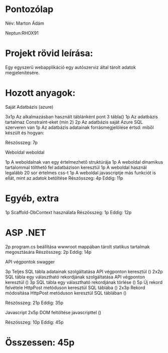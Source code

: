 # Pontozólap
Név: Marton Ádám

Neptun:RHOX91

# Projekt rövid leírása:
Egy egyszerű webapplikáció egy autószerviz által tárolt adatok megjelenítésére. 

# Hozott anyagok:
Saját Adatbázis (azure)

3x1p Az alkalmazásban használt táblánként pont 3 tábla()
1p Az adatbázis tartalmaz Constraint-eket (min 2)
2p Az adatbázis saját Azure SQL szerveren van
1p Az adatbázis adatainak forrásmegjelölése értsd: miből készült és hogyan:


Részösszeg: 7p

Weboldal
weboldal

1p A weboldalnak van egy értelmezhető struktúrája
1p A weboldal dinamikus tartalommal tölthető fel adatbázison keresztül
1p A weboldal használ legalább 20 sor értelmes css-t
1p A weboldal javascriptje más funkciót is ellát, mint az adatok betöltése
Részösszeg: 4p Eddig: 11p

# Egyéb, extra
1p Scaffold-DbContext használata
Részösszeg: 1p Eddig: 12p

# ASP .NET
2p program.cs beállítása wwwroot mappában tárolt statikus tartalmak megosztására
Részösszeg: 2p Eddig: 14p

API végpontok
swagger

3p Teljes SQL tábla adatainak szolgáltatása API végponton keresztül ()
2x2p SQL tábla egy választható rekordjának szolgáltatása API végponton keresztül ()
3p SQL tábla egy választható rekordjának törlése ()
5p Új rekord felvétele HttpPost metóduson keresztül SQL táblába ()
2x3p Rekord módosítása HttpPost metóduson keresztül SQL táblában ()

Részösszeg: 21p Eddig: 35p

Javascript
2x5p DOM feltöltése javascripttel ()

Részösszeg: 10p Eddig: 45p

# Összessen: 45p
